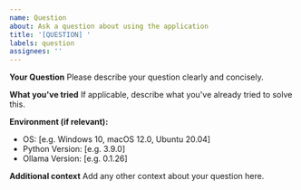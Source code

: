 ```yaml
---
name: Question
about: Ask a question about using the application
title: '[QUESTION] '
labels: question
assignees: ''
---
```


**Your Question**
Please describe your question clearly and concisely.

**What you've tried**
If applicable, describe what you've already tried to solve this.

**Environment (if relevant):**
 - OS: [e.g. Windows 10, macOS 12.0, Ubuntu 20.04]
 - Python Version: [e.g. 3.9.0]
 - Ollama Version: [e.g. 0.1.26]

**Additional context**
Add any other context about your question here.
